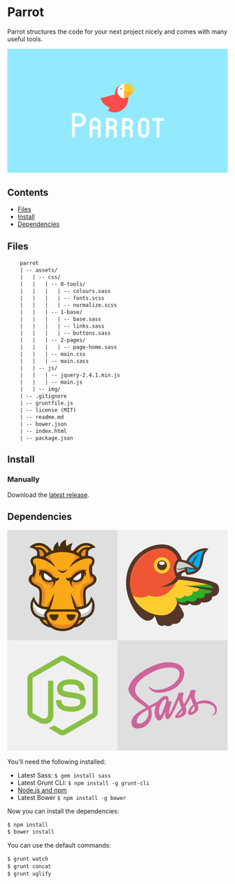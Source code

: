# Parrot
Parrot structures the code for your next project nicely and comes with many useful tools.

![Parrot](assets/img/parrot.png)

## Contents

- [Files](#files)
- [Install](#install)
- [Dependencies](#dependencies)


## Files

        parrot
        | -- assets/
        |   | -- css/
        |   |   | -- 0-tools/
        |   |   |   | -- colours.sass
        |   |   |   | -- fonts.scss
        |   |   |   | -- normalize.scss
        |   |   | -- 1-base/
        |   |   |   | -- base.sass
        |   |   |   | -- links.sass
        |   |   |   | -- buttons.sass
        |   |   | -- 2-pages/
        |   |   |   | -- page-home.sass
        |   |   | -- main.css
        |   |   | -- main.sass
        |   | -- js/
        |   |   | -- jquery-2.4.1.min.js
        |   |   | -- main.js
        |   | -- img/
        | -- .gitignore
        | -- gruntfile.js
        | -- license (MIT)
        | -- readme.md
        | -- bower.json
        | -- index.html
        | -- package.json

## Install

### Manually

Download the [latest release](https://github.com/HeliumSquid/parrot/archive/master.zip).

## Dependencies

![Tools](assets/img/dependencies.png)

You'll need the following installed:

- Latest Sass: `$ gem install sass`
- Latest Grunt CLI: `$ npm install -g grunt-cli`
- [Node.js and npm](https://nodejs.org/download/)
- Latest Bower `$ npm install -g bower`

Now you can install the dependencies:

```bash
$ npm install
$ bower install
```

You can use the default commands:

```bash
$ grunt watch
$ grunt concat
$ grunt uglify
```
